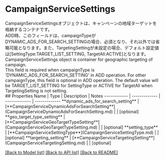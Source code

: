 # CampaignServiceSettings

<div lang=\"ja\">CampaignServiceSettingsオブジェクトは、キャンペーンの地域ターゲットを格納するコンテナです。<br> ADD時、このフィールドは、campaignTypeがDYNAMIC_ADS_FOR_SEARCH_SETTINGの場合、必須となり、それ以外では省略可能となります。また、TargetingSettingが未設定の場合、デフォルト設定値は[SettingType:TARGET_LIST_SETTING, TargetAll:ACTIVE]となります。</div> <div lang=\"en\">CampaignServiceSettings object is container for geographic targeting  of campaign.<br> This field is required when campaignType is 'DYNAMIC_ADS_FOR_SEARCH_SETTING' in ADD operation. For other campaignType, this field is optional in ADD operation. The default value will be TARGET_LIST_SETTING for SettingType or ACTIVE for TargetAll when TargetingSetting is not setting.</div> 
## Properties
Name | Type | Description | Notes
------------ | ------------- | ------------- | -------------
**dynamic_ads_for_search_setting** | [**CampaignServiceDynamicAdsForSearchSetting**](CampaignServiceDynamicAdsForSearchSetting.md) |  | [optional] 
**geo_target_type_setting** | [**CampaignServiceGeoTargetTypeSetting**](CampaignServiceGeoTargetTypeSetting.md) |  | [optional] 
**setting_type** | [**CampaignServiceSettingType**](CampaignServiceSettingType.md) |  | [optional] 
**targeting_setting** | [**CampaignServiceTargetingSetting**](CampaignServiceTargetingSetting.md) |  | [optional] 

[[Back to Model list]](../README.md#documentation-for-models) [[Back to API list]](../README.md#documentation-for-api-endpoints) [[Back to README]](../README.md)


